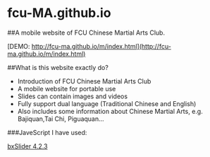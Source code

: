 # fcu-MA.github.io
##A mobile website of FCU Chinese Martial Arts Club.

[DEMO: http://fcu-ma.github.io/m/index.html](http://fcu-ma.github.io/m/index.html)

##What is this website exactly do?

* Introduction of FCU Chinese Martial Arts Club
* A mobile website for portable use
* Slides can contain images and videos
* Fully support dual language (Traditional Chinese and English)
* Also includes some information about Chinese Martial Arts, e.g. Bajiquan,Tai Chi, Piguaquan...


###JaveScript I have used:

[bxSlider 4.2.3](http://bxslider.com)

